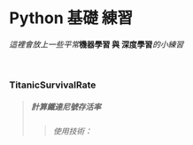 # Python 基礎 練習
_這裡會放上一些平常_**機器學習 與 深度學習**_的小練習_
</p>

</br>

### TitanicSurvivalRate ###
>##### 計算鐵達尼號存活率 #####
>>###### 使用技術：
